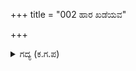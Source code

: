 +++
title = "002 ಹಾರ ಖಡೆಯವ"

+++

<details><summary>ಗದ್ಯ (ಕ.ಗ.ಪ) </summary>

2. " ಹಾರ, ಕಾಲ್ಗಡಗ, ಬೇಕಾದ ಆನೆ, ಕುದುರೆ, ನಾರಿಯರನ್ನು ಕೊಡಬೇಡ, ಪಾರ್ಥನನ್ನು ತೋರಿಸಿ ಕೊಡುವೆನು. ತನಗೆ ಹೇಳದೆ ಬರಿದೆ ಹಲುಗಿರಿದೆಯಲ್ಲಾ! ಸೈರಿಸು ಈಗಲೆ ನಿನ್ನ ಕರುಳಿನ ತೋರಣದ ಬಾಗಿಲಿನಲ್ಲಿ ವಿಜಯಶ್ರೀ ರಮಣಿಯನ್ನು ತರುವ ಅರ್ಜುನನನ್ನು ತೋರಿಸುತ್ತೇನೆ." ಎಂದು ಶಲ್ಯನು ಹೇಳಿದನು.
</details>
